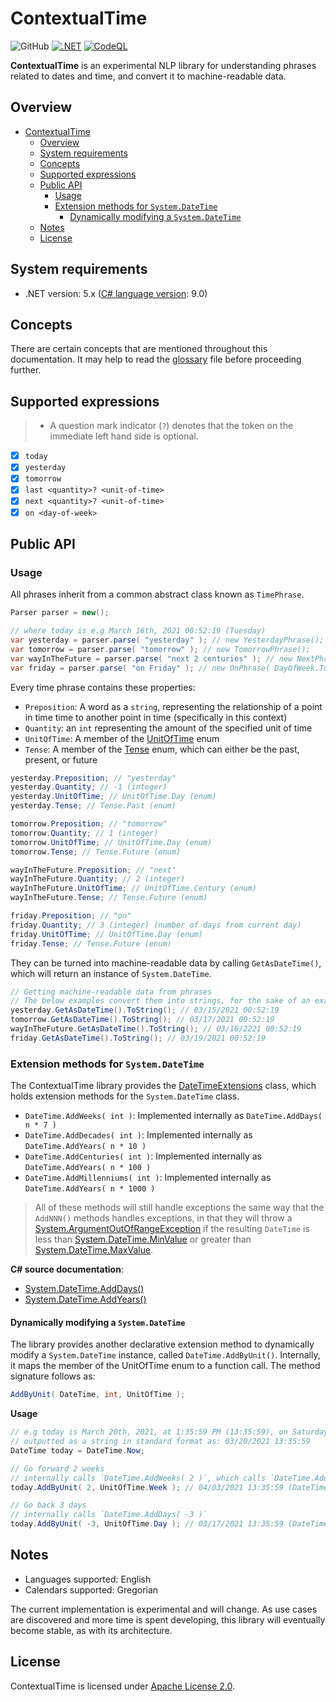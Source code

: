 # ContextualTime
![GitHub](https://img.shields.io/github/license/neoncitylights/ContextualTime)
[![.NET](https://github.com/neoncitylights/ContextualTime/actions/workflows/dotnet.yml/badge.svg)](https://github.com/neoncitylights/ContextualTime/actions/workflows/dotnet.yml)
[![CodeQL](https://github.com/neoncitylights/ContextualTime/actions/workflows/codeql-analysis.yml/badge.svg)](https://github.com/neoncitylights/ContextualTime/actions/workflows/codeql-analysis.yml)

**ContextualTime** is an experimental NLP library for understanding phrases related to dates and time, and convert it to
machine-readable data.

## Overview
- [ContextualTime](#contextualtime)
	- [Overview](#overview)
	- [System requirements](#system-requirements)
	- [Concepts](#concepts)
	- [Supported expressions](#supported-expressions)
	- [Public API](#public-api)
		- [Usage](#usage)
		- [Extension methods for `System.DateTime`](#extension-methods-for-systemdatetime)
			- [Dynamically modifying a `System.DateTime`](#dynamically-modifying-a-systemdatetime)
	- [Notes](#notes)
	- [License](#license)

## System requirements
* .NET version: 5.x ([C# language version](https://docs.microsoft.com/en-us/dotnet/csharp/language-reference/configure-language-version#defaults): 9.0)

## Concepts
There are certain concepts that are mentioned throughout this documentation. It may help to read the [glossary](./GLOSSARY.md) file before proceeding further. 

## Supported expressions
> * A question mark indicator (`?`) denotes that the token on the immediate left hand side is optional.

 - [x] `today`
 - [x] `yesterday`
 - [x] `tomorrow`
 - [x] `last <quantity>? <unit-of-time>`
 - [x] `next <quantity>? <unit-of-time>`
 - [x] `on <day-of-week>`

## Public API
### Usage
All phrases inherit from a common abstract class known as `TimePhrase`.

```c#
Parser parser = new();

// where today is e.g March 16th, 2021 00:52:19 (Tuesday)
var yesterday = parser.parse( "yesterday" ); // new YesterdayPhrase();
var tomorrow = parser.parse( "tomorrow" ); // new TomorrowPhrase();
var wayInTheFuture = parser.parse( "next 2 centuries" ); // new NextPhrase( 2, UnitOfTime.Century );
var friday = parser.parse( "on Friday" ); // new OnPhrase( DayOfWeek.Tuesday, DayOfWeek.Friday );
```

Every time phrase contains these properties:
 - `Preposition`: A word as a `string`, representing the relationship of a point in time time to another point in time (specifically in this context)
 - `Quantity`: an `int` representing the amount of the specified unit of time
 - `UnitOfTime`: A member of the [UnitOfTime](./src/ContextualTime/UnitOfTime.cs) enum 
 - `Tense`: A member of the [Tense](./src/ContextualTime/Tense.cs) enum, which can either be the past, present, or future
```c#
yesterday.Preposition; // "yesterday"
yesterday.Quantity; // -1 (integer)
yesterday.UnitOfTime; // UnitOfTime.Day (enum)
yesterday.Tense; // Tense.Past (enum)

tomorrow.Preposition; // "tomorrow"
tomorrow.Quantity; // 1 (integer)
tomorrow.UnitOfTime; // UnitOfTime.Day (enum)
tomorrow.Tense; // Tense.Future (enum)

wayInTheFuture.Preposition; // "next"
wayInTheFuture.Quantity; // 2 (integer)
wayInTheFuture.UnitOfTime; // UnitOfTime.Century (enum)
wayInTheFuture.Tense; // Tense.Future (enum)

friday.Preposition; // "on"
friday.Quantity; // 3 (integer) (number of days from current day)
friday.UnitOfTime; // UnitOfTime.Day (enum)
friday.Tense; // Tense.Future (enum)
```

They can be turned into machine-readable data by calling
`GetAsDateTime()`, which will return an instance of `System.DateTime`.
```c#
// Getting machine-readable data from phrases
// The below examples convert them into strings, for the sake of an example
yesterday.GetAsDateTime().ToString(); // 03/15/2021 00:52:19
tomorrow.GetAsDateTime().ToString(); // 03/17/2021 00:52:19
wayInTheFuture.GetAsDateTime().ToString(); // 03/16/2221 00:52:19
friday.GetAsDateTime().ToString(); // 03/19/2021 00:52:19
```

### Extension methods for `System.DateTime`
The ContextualTime library provides the [DateTimeExtensions](./src/ContextualTime/DateTimeExtensions.cs) class, which holds extension methods for the `System.DateTime` class.
 * `DateTime.AddWeeks( int )`: Implemented internally as `DateTime.AddDays( n * 7 )`
 * `DateTime.AddDecades( int )`: Implemented internally as `DateTime.AddYears( n * 10 )`
 * `DateTime.AddCenturies( int )`: Implemented internally as `DateTime.AddYears( n * 100 )`
 * `DateTime.AddMillenniums( int )`: Implemented internally as `DateTime.AddYears( n * 1000 )`

> All of these methods will still handle exceptions the same way that the `AddNNN()` methods handles exceptions, in that they will throw a [System.ArgumentOutOfRangeException](https://docs.microsoft.com/en-us/dotnet/api/system.argumentoutofrangeexception?view=net-5.0) if the resulting `DateTime` is less than [System.DateTime.MinValue](https://docs.microsoft.com/en-us/dotnet/api/system.datetime.minvalue?view=net-5.0) or greater than [System.DateTime.MaxValue](https://docs.microsoft.com/en-us/dotnet/api/system.datetime.maxvalue?view=net-5.0).

**C# source documentation**:
 * [System.DateTime.AddDays()](https://docs.microsoft.com/en-us/dotnet/api/system.datetime.adddays?view=net-5.0)
 * [System.DateTime.AddYears()](https://docs.microsoft.com/en-us/dotnet/api/system.datetime.addyears?view=net-5.0)

#### Dynamically modifying a `System.DateTime`
The library provides another declarative extension method to dynamically modify a `System.DateTime` instance, called `DateTime.AddByUnit()`. Internally, it maps the member of the UnitOfTime enum to a function call. The method signature follows as:
```c#
AddByUnit( DateTime, int, UnitOfTime );
```
**Usage**
```c#
// e.g today is March 20th, 2021, at 1:35:59 PM (13:35:59), on Saturday
// outputted as a string in standard format as: 03/20/2021 13:35:59
DateTime today = DateTime.Now;

// Go forward 2 weeks
// internally calls `DateTime.AddWeeks( 2 )`, which calls `DateTime.AddDays( 14 )`
today.AddByUnit( 2, UnitOfTime.Week ); // 04/03/2021 13:35:59 (DateTime instance)

// Go back 3 days
// internally calls `DateTime.AddDays( -3 )`
today.AddByUnit( -3, UnitOfTime.Day ); // 03/17/2021 13:35:59 (DateTime instance)
```

## Notes
 * Languages supported: English
 * Calendars supported: Gregorian

The current implementation is experimental and will change. As use cases are discovered and more time is spent developing, this library will eventually become stable, as with its architecture.

## License
ContextualTime is licensed under [Apache License 2.0](/LICENSE).
